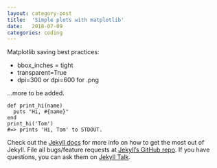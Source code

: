 ```yaml
---
layout: category-post
title:  'Simple plots with matplotlib'
date:   2018-07-09
categories: coding
---
```


Matplotlib saving best practices:
* bbox_inches = tight
* transparent=True
* dpi=300 or dpi=600 for .png

...more to be added.

```
def print_hi(name)
  puts "Hi, #{name}"
end
print_hi('Tom')
#=> prints 'Hi, Tom' to STDOUT.
```

Check out the [Jekyll docs][jekyll-docs] for more info on how to get the most out of Jekyll. File all bugs/feature requests at [Jekyll’s GitHub repo][jekyll-gh]. If you have questions, you can ask them on [Jekyll Talk][jekyll-talk].


[jekyll-docs]: http://jekyllrb.com/docs/home
[jekyll-gh]:   https://github.com/jekyll/jekyll
[jekyll-talk]: https://talk.jekyllrb.com/
